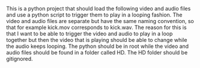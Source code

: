 This is a python project that should load the following video and audio files and use a python script to trigger them to play in a looping fashion. The video and audio files are separate but have the same naming convention, so that for example kick.mov corresponds to kick.wav. The reason for this is that I want to be able to trigger the video and audio to play in a loop together but then the video that is playing should be able to change while the audio keeps looping. The python should be in root while the video and audio files should be found in a folder called HD. The HD folder should be gitignored.
